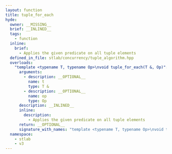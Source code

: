```yaml
---
layout: function
title: tuple_for_each
hyde:
  owner: __MISSING__
  brief: __INLINED__
  tags:
    - function
  inline:
    brief:
      - Applies the given predicate on all tuple elements
  defined_in_file: stlab/concurrency/tuple_algorithm.hpp
  overloads:
    "template <typename T, typename Op>\nvoid tuple_for_each(T &, Op)":
      arguments:
        - description: __OPTIONAL__
          name: t
          type: T &
        - description: __OPTIONAL__
          name: op
          type: Op
      description: __INLINED__
      inline:
        description:
          - Applies the given predicate on all tuple elements
      return: __OPTIONAL__
      signature_with_names: "template <typename T, typename Op>\nvoid tuple_for_each(T & t, Op op)"
  namespace:
    - stlab
    - v3
---
```

